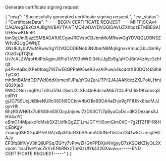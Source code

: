 ﻿Generate certificate signing request

{
    "msg": "Successfully generated certificate signing request.",
    "csr_status": {
      "CertificateData": "-----BEGIN CERTIFICATE REQUEST-----MIIFFjCCAv4
      CAQAwgZ8xCzAJBgNVBAYTAlVTMQ4wDAYDVQQIDAVUZXhhczETMBEGA1UEBwwKUm91
      bmQgUm9jazESMBAGA1UECgwJRGVsbCBJbmMuMRwwGgYDVQQLDBNSZW1vdGUgQWNjZ
      XNzIEdyb3VwMRwwGgYDVQQDDBNob3N0bmN8Mq6gnvxVmucGbUGmRyrXizGcpTCj5p
      Uv7cALZWqoHblPirAgjmJ8PipTkV93bWr0i34tUJgEb9g/aHOJ6nV4zAyc3zhfqjt
      p4PHAaBqIXPe0tbiqj7WZwE6GPPaW5seRGvzAIPuwn4kod4tXB0DQt4kSIh9TyCSG
      mh5mBAMdOD7Wd0ddXxmeoFJPa/sYQJZarJ/TPr2JAJAAKdxz2XLPokLHmjG02Xje3
      RWQDNm+ngR/UTdXs/51kLrSwlU2LXFaQeBdcrwMdiZCOJPsfl6kf9fxobvqScdRYl
      gjJO7S5UcjJkBkeNURc080N9DCknV4bO1lo9BOA4aEhjo9gFFIUNk8iscMJJqyvHh
      BhzRSWH6fx7u9NGhnlDEOoyJnjceuI7zDS3CT/7pByuCoDc+dK2DezansSJHV4xYC
      eBmO14MpukxfoMxbSXZUdfkQgZZ1LmJGTYH0omGIm0KC+7g2ITZf1FrR8HcjEbKgV
      ZopugdSPXGp4P7eLRA/xIIp3GbrRXbSAumAO5fNefVsIzxZ34fw5O+msj/IH/IAJy
      EP3fq8iflVyV3hQjlUPSq/ZGYy7vPvwZHGhPPDXjvNVgyyD7zKSOkKZIyOL2Xvpom
      1cuJ1veYniuZkVvENkRNxzTmKlzUlYk4326Xauw==-----END CERTIFICATE REQUEST-----"
    }
}
